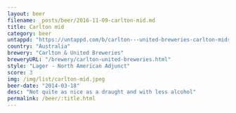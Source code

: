 ```yaml
---
layout: beer
filename: _posts/beer/2016-11-09-carlton-mid.md
title: Carlton mid
category: beer
untappd: "https://untappd.com/b/carlton---united-breweries-carlton-midstrength/6091"
country: "Australia"
brewery: "Carlton & United Breweries"
breweryURL: "/brewery/carlton-united-breweries.html"
style: "Lager - North American Adjunct"
score: 3
img: /img/list/carlton-mid.jpeg
beer-date: "2014-03-18"
desc: "Not quite as nice as a draught and with less alcohol"
permalink: /beer/:title.html
---
```

